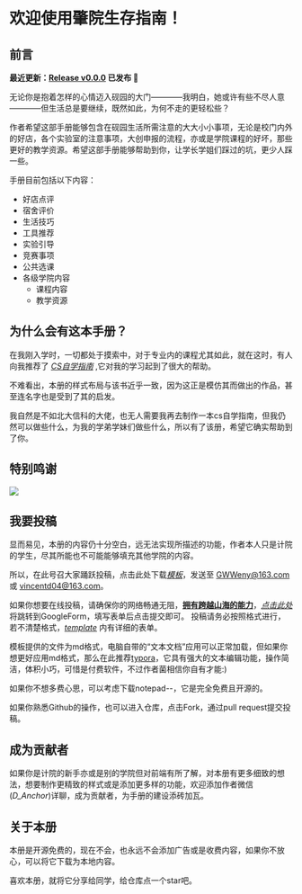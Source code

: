 
# 欢迎使用肇院生存指南！

## 前言

**最近更新：[Release v0.0.0](https://github.com/baddyscience/zqu-guide) 已发布 🎉**

无论你是抱着怎样的心情迈入砚园的大门————我明白，她或许有些不尽人意————但生活总是要继续，既然如此，为何不走的更轻松些？

作者希望这部手册能够包含在砚园生活所需注意的大大小小事项，无论是校门内外的好店，各个实验室的注意事项，大创申报的流程，亦或是学院课程的好坏，那些更好的教学资源。希望这部手册能够帮助到你，让学长学姐们踩过的坑，更少人踩一些。

手册目前包括以下内容：

- 好店点评
- 宿舍评价
- 生活技巧
- 工具推荐
- 实验引导
- 竞赛事项
- 公共选课
- 各级学院内容
    - 课程内容
    - 教学资源

## 为什么会有这本手册？

在我刚入学时，一切都处于摸索中，对于专业内的课程尤其如此，就在这时，有人向我推荐了 [*CS自学指南*](https://csdiy.wiki/) ,它对我的学习起到了很大的帮助。

不难看出，本册的样式布局与该书近乎一致，因为这正是模仿其而做出的作品，甚至连名字也是受到了其的启发。

我自然是不如北大信科的大佬，也无人需要我再去制作一本cs自学指南，但我仍然可以做些什么，为我的学弟学妹们做些什么，所以有了该册，希望它确实帮助到了你。

## 特别鸣谢

<!--  support by https://contrib.rocks -->
<a href="https://github.com/baddyscience/zqu-guide/graphs/contributors">
  <img src="https://contrib.rocks/image?repo=baddyscience/zqu-guide"/>
</a>

## 我要投稿

显而易见，本册的内容仍十分空白，远无法实现所描述的功能，作者本人只是计院的学生，尽其所能也不可能能够填充其他学院的内容。

所以，在此号召大家踊跃投稿，点击此处下载<a href="template/template.zip" download>*模板*</a>，发送至 [GWWeny@163.com](mailto:GWWeny@163.com) 或 [vincentd04@163.com](mailto:vincentd04@163.com)。

如果你想要在线投稿，请确保你的网络畅通无阻，[**拥有跨越山海的能力**](工具推荐/翻墙/index.html)，<a href="https://docs.google.com/forms/d/e/1FAIpQLSdlhRmS-YEabwyStdim2pm3d-xV_UwwqILdVO5I1-Oi0ECOmw/viewform?usp=pp_url" >*点击此处*</a> 将跳转到GoogleForm，填写表单后点击提交即可。
投稿请务必按照格式进行，若不清楚格式，[*template*](template/template/index.html) 内有详细的表单。

模板提供的文件为md格式，电脑自带的“文本文档”应用可以正常加载，但如果你想更好应用md格式，那么在此推荐[typora](工具推荐/typora/index.html)，它具有强大的文本编辑功能，操作简洁，体积小巧，可惜是付费软件，不过作者菌相信你自有才能:)

如果你不想多费心思，可以考虑下载notepad--，它是完全免费且开源的。

如果你熟悉Github的操作，也可以进入仓库，点击Fork，通过pull request提交投稿。

## 成为贡献者

如果你是计院的新手亦或是别的学院但对前端有所了解，对本册有更多细致的想法，想要制作更精致的样式或是添加更多样的功能，欢迎添加作者微信(*D_Anchor*)详聊，成为贡献者，为手册的建设添砖加瓦。

## 关于本册

本册是开源免费的，现在不会，也永远不会添加广告或是收费内容，如果你不放心，可以将它下载为本地内容。

喜欢本册，就将它分享给同学，给仓库点一个star吧。
